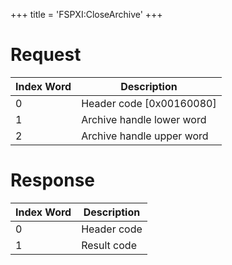 +++
title = 'FSPXI:CloseArchive'
+++

# Request

| Index Word | Description                |
|------------|----------------------------|
| 0          | Header code \[0x00160080\] |
| 1          | Archive handle lower word  |
| 2          | Archive handle upper word  |

# Response

| Index Word | Description |
|------------|-------------|
| 0          | Header code |
| 1          | Result code |
